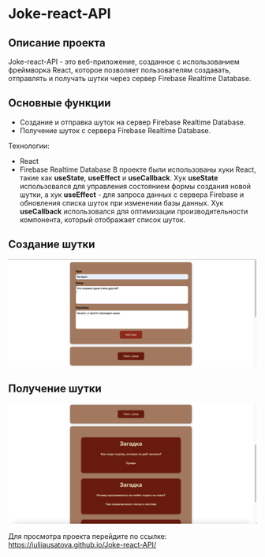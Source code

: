 # Joke-react-API

## Описание проекта
Joke-react-API - это веб-приложение, созданное с использованием фреймворка React, которое позволяет пользователям создавать, отправлять и получать шутки через сервер Firebase Realtime Database.

## Основные функции
- Создание и отправка шуток на сервер Firebase Realtime Database.
- Получение шуток с сервера Firebase Realtime Database.

Технологии:
- React
- Firebase Realtime Database
В проекте были использованы хуки React, такие как **useState**, **useEffect** и **useCallback**. Хук **useState** использовался для управления состоянием формы создания новой шутки, а хук **useEffect** - для запроса данных с сервера Firebase и обновления списка шуток при изменении базы данных. Хук **useCallback** использовался для оптимизации производительности компонента, который отображает список шуток.

## Создание шутки
![Создание шутки](/src/screenshots/addJoke.png)

## Получение шутки
![Получение шутки](/src/screenshots/fetchJoke.png)

Для просмотра проекта перейдите по ссылке: https://iuliiausatova.github.io/Joke-react-API/